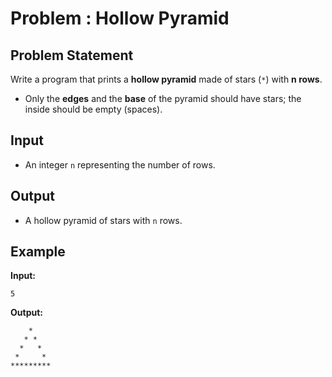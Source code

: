 # Problem : Hollow Pyramid

## Problem Statement

Write a program that prints a **hollow pyramid** made of stars (`*`) with **n rows**.

- Only the **edges** and the **base** of the pyramid should have stars; the inside should be empty (spaces).

## Input

- An integer `n` representing the number of rows.

## Output

- A hollow pyramid of stars with `n` rows.

## Example

**Input:**

`5`

**Output:**

```
    *
   * *
  *   *
 *     *
*********
```
